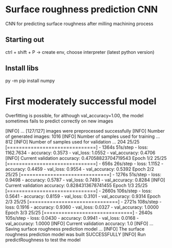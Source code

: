 # Surface roughness prediction CNN

CNN for predicting surface roughness after milling machining process

## Starting out

ctrl + shift + P -> create env, choose interpreter (latest python version)

## Install libs

py -m pip install numpy

# First moderately successful model

Overfitting is possible, for although val_accuracy=1.00, the model sometimes fails to predict correctly on new images

[INFO] ... [127/127] images were preprocessed successfully
[INFO] Number of generated images: 1016
[INFO] Number of samples used for training ... 812
[INFO] Number of samples used for validation ... 204
25/25 [==============================] - 1364s 51s/step - loss: 1162.7634 - accuracy: 0.3573 - val_loss: 1.0552 - val_accuracy: 0.4706
[INFO] Current validation accuracy: 0.47058823704719543
Epoch 1/2
25/25 [==============================] - 656s 26s/step - loss: 1.1152 - accuracy: 0.4459 - val_loss: 0.9554 - val_accuracy: 0.5392
Epoch 2/2
25/25 [==============================] - 1276s 51s/step - loss: 0.9498 - accuracy: 0.5787 - val_loss: 0.7493 - val_accuracy: 0.8284
[INFO] Current validation accuracy: 0.8284313678741455
Epoch 1/3
25/25 [==============================] - 2660s 106s/step - loss: 0.5641 - accuracy: 0.8159 - val_loss: 0.3101 - val_accuracy: 0.9314
Epoch 2/3
25/25 [==============================] - 2721s 108s/step - loss: 0.1916 - accuracy: 0.9360 - val_loss: 0.0327 - val_accuracy: 1.0000
Epoch 3/3
25/25 [==============================] - 2640s 105s/step - loss: 0.0430 - accuracy: 0.9941 - val_loss: 0.0168 - val_accuracy: 1.0000
[INFO] Current validation accuracy: 1.0
[INFO] ... Saving surface roughness prediction model ...
[INFO] The surface roughness prediction model was built SUCCESSFULLY
[INFO] Run predictRoughness to test the model
